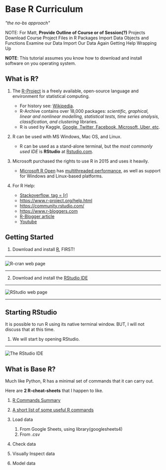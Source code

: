 # Base R Curriculum

*"the no-bs approach"*

NOTE: For Matt, **Provide Outline of Course or of Session(?)**
Projects
Download Course Project
Files in R
Packages
Import Data
Objects and Functions
Examine our Data
Import Our Data Again
Getting Help
Wrapping Up

**NOTE**: This tutorial assumes you know how to download and install software on you operating system.

## What is R?

1. The [R-Project](https://cran.r-project.org/index.html) is a freely available, open-source language and environment for statistical computing.  
   * For history see: [Wikipedia](https://en.wikipedia.org/wiki/R_(programming_language)).
   * R-Archive contains over 18,000 packages: *scientific, graphical, linear and nonlinear modelling, statistical tests, time series analysis, classification, and clustering* libraries.
   * R is used by Kaggle, [Google, Twitter, Facebook, Microsoft, Uber, etc](https://www.listendata.com/2016/12/companies-using-r.html).

2. R can be used with MS Windows, Mac OS, and Linux.
   * R can be used as a stand-alone terminal, but the *most commonly used IDE* is **RStudio** at [Rstudio.com](https://www.rstudio.com/products/rstudio/download/). 

3. Microsoft purchased the rights to use R in 2015 and uses it heavily.
   * [Microsoft R Open](https://mran.microsoft.com/open) has [multithreaded performance](https://mran.microsoft.com/rro#intelmkl1), as well as support for Windows and Linux-based platforms.
 
4. For R Help:
   * [Stackoverflow, tag = [r]](https://stackoverflow.com/questions/tagged/r)
   * https://www.r-project.org/help.html
   * https://community.rstudio.com/
   * https://www.r-bloggers.com
   * [R-Blogger article](https://www.r-bloggers.com/2018/07/where-to-get-help-with-your-r-question/)
   * [Youtube](https://www.youtube.com/c/RStudioPBC/featured)

## Getting Started


1. Download and install [R](https://cran.r-project.org/index.html), FIRST!

---

![R-cran web page](https://github.com/mccurcio/mcc-ds-material/blob/master/assets/R-CRAN.png)

---

2. Download and install the [RStudio IDE](https://www.rstudio.com/products/rstudio/download/)

---

![RStudio web page](https://github.com/mccurcio/mcc-ds-material/blob/master/assets/RStudio.png)

---

## Starting RStudio

It is possible to run R using its native terminal window. BUT, I will not discuss that at this time.

1. We will start by opening RStudio.

---

![The RStudio IDE](https://github.com/mccurcio/mcc-ds-material/blob/master/assets/RStudio.ide.png)



## What is Base R?

Much like Python, R has a minimal set of commands that it can carry out.

Here are **2 R-cheat-sheets** that I happen to like.

1. [R Commands Summary](https://statweb.stanford.edu/~susan/courses/s141/RNotes.pdf)
2. [A short list of some useful R commands](https://www.webpages.uidaho.edu/~stevel/251/comR.pdf)




1. Load data 
    1. From Google Sheets, using library(googlesheets4)
    2. From .csv
2. Check data
3. Visually Inspect data
4. Model data
